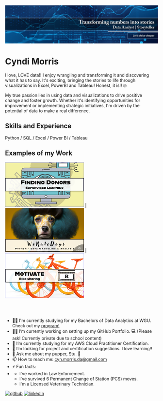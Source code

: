 
[LinkedIn]: https://www.linkedin.com/in/cyndimorris/
[![LinkedIn](https://github.com/CyndiMorris/assets/blob/main/DA_trans_data_banner.png)][LinkedIn]  

# Cyndi Morris
I love, LOVE data!! I enjoy wrangling and transforming it and discovering what it has to say. It's exciting, bringing the stories to life through visualizations in Excel, PowerBI and Tableau! Honest, it is!! 🤓  

My true passion lies in using data and visualizations to drive positive change and foster growth. Whether it's identifying opportunities for improvement or implementing strategic initiatives, I'm driven by the potential of data to make a real difference.

## Skills and Experience  
Python / SQL / Excel / Power BI / Tableau  

## Examples of my Work  
[<img src="https://github.com/CyndiMorris/assets/blob/main/finding_donors_banner.png" style="width:260px">]() | 
[<img src="https://github.com/CyndiMorris/assets/blob/main/weratedogs_banner.png" alt="WeRateDogs Analytics Project" style="width:260px">](https://github.com/TrowWay/AnalyticsPortfolio/blob/main/WeRateDogs.ipynb) | 
[<img src="https://github.com/CyndiMorris/assets/blob/main/motivate_banner_R.png" alt="Bike_Rental_Project" style="width:260px">](https://github.com/CyndiMorris/AnalyticsProjects/blob/main/MotivateBikeShare/README_BikeShare.md)


<br></br>
- 👩‍🎓 I'm currently studying for my Bachelors of Data Analytics at WGU. Check out my [program!](https://www.wgu.edu/online-it-degrees/data-analytics-bachelors-program/program-guide.html)
- 👷‍♀ I’m currently working on setting up my GitHub Portfolio. 💻 (Please ask! Currently private due to school content)
- 🌱 I’m currently studying for my AWS Cloud Practitioner Certification.
- 🤔 I’m looking for project and certification suggestions. I love learning!!
- 💬 Ask me about my pupper, Stu. 🐾
- 📫 How to reach me: cyn.morris.da@gmail.com
- ⚡ Fun facts:
- * I've worked in Law Enforcement.
  * I've survived 6 Permanent Change of Station (PCS) moves.
  * I'm a Licensed Veterinary Technician.


[<img src='https://cdn.jsdelivr.net/npm/simple-icons@3.0.1/icons/github.svg' alt='github' height='40'>](https://github.com/CyndiMorris)  [<img src='https://cdn.jsdelivr.net/npm/simple-icons@3.0.1/icons/linkedin.svg' alt='linkedin' height='40'>](https://www.linkedin.com/in/cyndimorris/)  

